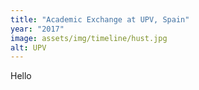 ```yaml
---
title: "Academic Exchange at UPV, Spain"
year: "2017"
image: assets/img/timeline/hust.jpg
alt: UPV
---
```

Hello